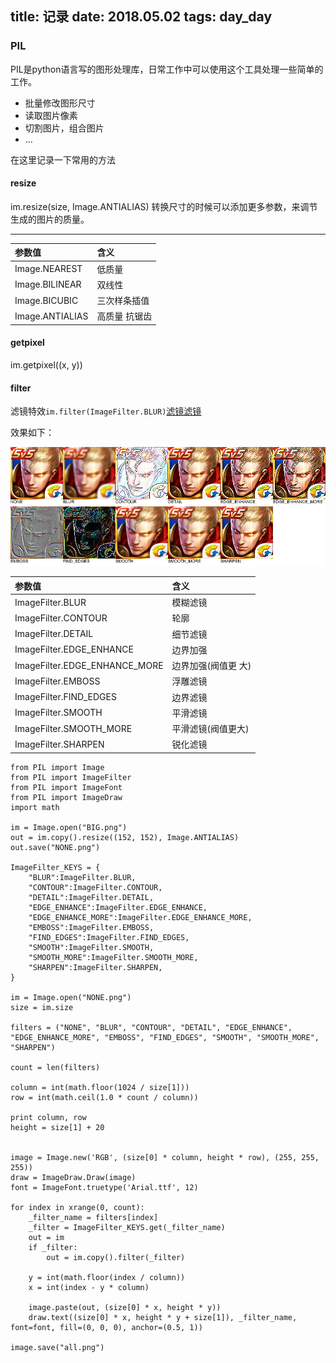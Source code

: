 title: 记录
date: 2018.05.02
tags: day_day
---

### PIL

PIL是python语言写的图形处理库，日常工作中可以使用这个工具处理一些简单的工作。

* 批量修改图形尺寸
* 读取图片像素
* 切割图片，组合图片
* ...

在这里记录一下常用的方法

#### resize

im.resize(size, Image.ANTIALIAS) 转换尺寸的时候可以添加更多参数，来调节生成的图片的质量。

---
|参数值	|	含义	|
| :---- | :---- |
|Image.NEAREST| 低质量|
|Image.BILINEAR|	双线性|
|Image.BICUBIC| 	三次样条插值|
|Image.ANTIALIAS|	高质量 抗锯齿|

#### getpixel

im.getpixel((x, y))

#### filter

滤镜特效`im.filter(ImageFilter.BLUR)`[滤镜][1][滤镜][2]

效果如下：

![](res/pil/filter/all.png)

|参数值	|	含义	|
| :-- | :-- |
|ImageFilter.BLUR | 模糊滤镜|
|ImageFilter.CONTOUR | 轮廓|
|ImageFilter.DETAIL | 细节滤镜|
|ImageFilter.EDGE_ENHANCE |	边界加强|
|ImageFilter.EDGE_ENHANCE_MORE |	边界加强(阀值更 大)|
|ImageFilter.EMBOSS |	浮雕滤镜|
|ImageFilter.FIND_EDGES |	边界滤镜|
|ImageFilter.SMOOTH |	平滑滤镜|
|ImageFilter.SMOOTH_MORE |	平滑滤镜(阀值更大)|
|ImageFilter.SHARPEN |	锐化滤镜|



```
from PIL import Image
from PIL import ImageFilter
from PIL import ImageFont
from PIL import ImageDraw
import math

im = Image.open("BIG.png")
out = im.copy().resize((152, 152), Image.ANTIALIAS)
out.save("NONE.png")

ImageFilter_KEYS = {
    "BLUR":ImageFilter.BLUR,
    "CONTOUR":ImageFilter.CONTOUR,
    "DETAIL":ImageFilter.DETAIL,
    "EDGE_ENHANCE":ImageFilter.EDGE_ENHANCE,
    "EDGE_ENHANCE_MORE":ImageFilter.EDGE_ENHANCE_MORE,
    "EMBOSS":ImageFilter.EMBOSS,
    "FIND_EDGES":ImageFilter.FIND_EDGES,
    "SMOOTH":ImageFilter.SMOOTH,
    "SMOOTH_MORE":ImageFilter.SMOOTH_MORE,
    "SHARPEN":ImageFilter.SHARPEN,
}

im = Image.open("NONE.png")
size = im.size

filters = ("NONE", "BLUR", "CONTOUR", "DETAIL", "EDGE_ENHANCE", "EDGE_ENHANCE_MORE", "EMBOSS", "FIND_EDGES", "SMOOTH", "SMOOTH_MORE", "SHARPEN")

count = len(filters)

column = int(math.floor(1024 / size[1]))
row = int(math.ceil(1.0 * count / column))

print column, row
height = size[1] + 20


image = Image.new('RGB', (size[0] * column, height * row), (255, 255, 255))
draw = ImageDraw.Draw(image)
font = ImageFont.truetype('Arial.ttf', 12)

for index in xrange(0, count):
    _filter_name = filters[index]
    _filter = ImageFilter_KEYS.get(_filter_name)
    out = im
    if _filter:
        out = im.copy().filter(_filter)

    y = int(math.floor(index / column))
    x = int(index - y * column)

    image.paste(out, (size[0] * x, height * y))
    draw.text((size[0] * x, height * y + size[1]), _filter_name, font=font, fill=(0, 0, 0), anchor=(0.5, 1))

image.save("all.png")
```


[1]:https://blog.csdn.net/icamera0/article/details/50708888 "滤镜"
[2]:https://www.cnblogs.com/sopic/p/4538052.html "滤镜"
